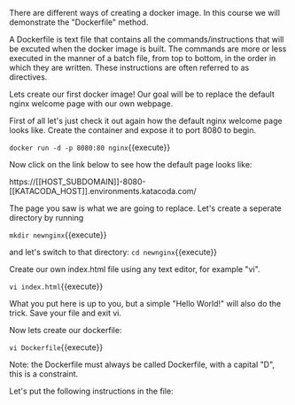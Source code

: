 There are different ways of creating a docker image. In this course we will demonstrate the "Dockerfile" method.

A Dockerfile is text file that contains all the commands/instructions that will be excuted when the docker image is built.
The commands are more or less executed in the manner of a batch file, from top to bottom, in the order in which they are written.
These instructions are often referred to as directives.
 
 
 
Lets create our first docker image!
Our goal will be to replace the default nginx welcome page with our own webpage.
 
First of all let's just check it out again how the default nginx welcome page looks like.
Create the container and expose it to port 8080 to begin.
 
`docker run -d -p 8080:80 nginx`{{execute}}


Now click on the link below to see how the default page looks like:

https://[[HOST_SUBDOMAIN]]-8080-[[KATACODA_HOST]].environments.katacoda.com/
 
 
The page you saw is what we are going to replace. Let's create a seperate directory by running

`mkdir newnginx`{{execute}} 
 
and let's switch to that directory: 
`cd newnginx`{{execute}}

Create our own index.html file using any text editor, for example "vi".

`vi index.html`{{execute}}


What you put here is up to you, but a simple "Hello World!" will also do the trick.
Save your file and exit vi.


Now lets create our dockerfile:

`vi Dockerfile`{{execute}}

Note: the Dockerfile must always be called Dockerfile, with a capital "D", this is a constraint.

Let's put the following instructions in the file:
 
 
 